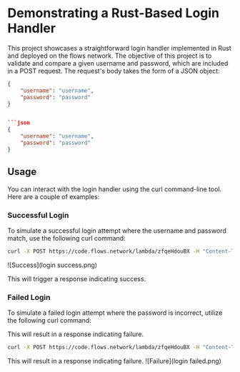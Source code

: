 # Demonstrating a Rust-Based Login Handler

This project showcases a straightforward login handler implemented in Rust and deployed on the flows network. The objective of this project is to validate and compare a given username and password, which are included in a POST request. The request's body takes the form of a JSON object:

```json
{
    "username": "username",
    "password": "password"
}


```json
{
    "username": "username",
    "password": "password"
}
```

## Usage
You can interact with the login handler using the curl command-line tool. Here are a couple of examples:

### Successful Login
To simulate a successful login attempt where the username and password match, use the following curl command:

```bash
curl -X POST https://code.flows.network/lambda/zfqeHdouBX -H "Content-Type: application/json" -d '{"username": "admin", "password": "admin"}'
```
![Success](login success.png)

This will trigger a response indicating success.

### Failed Login
To simulate a failed login attempt where the password is incorrect, utilize the following curl command:

This will result in a response indicating failure.

```bash
curl -X POST https://code.flows.network/lambda/zfqeHdouBX -H "Content-Type: application/json" -d '{"username": "admin", "password": "admin123"}'
```

This will result in a response indicating failure.
![Failure](login failed.png)
